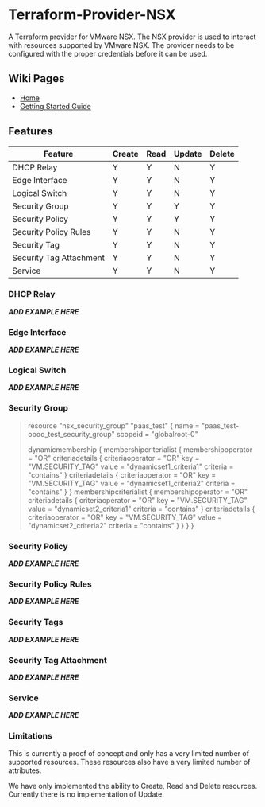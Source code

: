 # Terraform-Provider-NSX

A Terraform provider for VMware NSX.  The NSX provider is used to interact
with resources supported by VMware NSX.  The provider needs to be configured
with the proper credentials before it can be used.

## Wiki Pages
* [Home](https://github.com/sky-uk/terraform-provider-nsx/wiki)
* [Getting Started Guide](https://github.com/sky-uk/terraform-provider-nsx/wiki/Getting-Started-Guide)

## Features
| Feature                 | Create | Read  | Update  | Delete |
|-------------------------|--------|-------|---------|--------|
| DHCP Relay              |   Y    |   Y   |    N    |   Y    |
| Edge Interface          |   Y    |   Y   |    N    |   Y    |
| Logical Switch          |   Y    |   Y   |    N    |   Y    |
| Security Group          |   Y    |   Y   |    Y    |   Y    |
| Security Policy         |   Y    |   Y   |    Y    |   Y    |
| Security Policy Rules   |   Y    |   Y   |    N    |   Y    |
| Security Tag            |   Y    |   Y   |    N    |   Y    |
| Security Tag Attachment |   Y    |   Y   |    N    |   Y    |
| Service                 |   Y    |   Y   |    N    |   Y    |

### DHCP Relay
***ADD EXAMPLE HERE***

### Edge Interface
***ADD EXAMPLE HERE***

### Logical Switch
***ADD EXAMPLE HERE***

### Security Group

> resource "nsx_security_group" "paas_test" {
>    name = "paas_test-oooo_test_security_group"
>    scopeid = "globalroot-0"
>
>    dynamicmembership {
>        membershipcriterialist {
>            membershipoperator = "OR"
>            criteriadetails {
>                criteriaoperator = "OR"
>                key = "VM.SECURITY_TAG"
>                value = "dynamicset1_criteria1"
>                criteria = "contains"
>            }
>            criteriadetails {
>                criteriaoperator = "OR"
>                key = "VM.SECURITY_TAG"
>                value = "dynamicset1_criteria2"
>                criteria = "contains"
>            }
>        }
>        membershipcriterialist {
>            membershipoperator = "OR"
>            criteriadetails {
>                criteriaoperator = "OR"
>                key = "VM.SECURITY_TAG"
>                value = "dynamicset2_criteria1"
>                criteria = "contains"
>            }
>            criteriadetails {
>                criteriaoperator = "OR"
>                key = "VM.SECURITY_TAG"
>                value = "dynamicset2_criteria2"
>                criteria = "contains"
>            }
>        }
>    }
>}


### Security Policy
***ADD EXAMPLE HERE***

### Security Policy Rules
***ADD EXAMPLE HERE***

### Security Tags
***ADD EXAMPLE HERE***

### Security Tag Attachment
***ADD EXAMPLE HERE***

### Service
***ADD EXAMPLE HERE***


### Limitations

This is currently a proof of concept and only has a very limited number of
supported resources.  These resources also have a very limited number
of attributes.

We have only implemented the ability to Create, Read and Delete resources.
Currently there is no implementation of Update.

